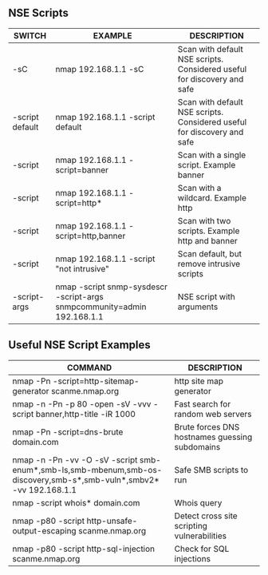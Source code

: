 ## **NSE Scripts**

| **SWITCH**      | ****EXAMPLE****                                                         | ********DESCRIPTION********                                             |
| --------------- | ----------------------------------------------------------------------- | ----------------------------------------------------------------------- |
| -sC             | nmap 192.168.1.1 -sC                                                    | Scan with default NSE scripts. Considered useful for discovery and safe |
| -script default | nmap 192.168.1.1 -script default                                        | Scan with default NSE scripts. Considered useful for discovery and safe |
| -script         | nmap 192.168.1.1 -script=banner                                         | Scan with a single script. Example banner                               |
| -script         | nmap 192.168.1.1 -script=http*                                          | Scan with a wildcard. Example http                                      |
| -script         | nmap 192.168.1.1 -script=http,banner                                    | Scan with two scripts. Example http and banner                          |
| -script         | nmap 192.168.1.1 -script "not intrusive"                                | Scan default, but remove intrusive scripts                              |
| -script-args    | nmap -script snmp-sysdescr -script-args snmpcommunity=admin 192.168.1.1 | NSE script with arguments                                               |
## **Useful NSE Script Examples**

|******COMMAND******|********DESCRIPTION********|
|---|---|
|nmap -Pn -script=http-sitemap-generator scanme.nmap.org|http site map generator|
|nmap -n -Pn -p 80 -open -sV -vvv -script banner,http-title -iR 1000|Fast search for random web servers|
|nmap -Pn -script=dns-brute domain.com|Brute forces DNS hostnames guessing subdomains|
|nmap -n -Pn -vv -O -sV -script smb-enum*,smb-ls,smb-mbenum,smb-os-discovery,smb-s*,smb-vuln*,smbv2* -vv 192.168.1.1|Safe SMB scripts to run|
|nmap -script whois* domain.com|Whois query|
|nmap -p80 -script http-unsafe-output-escaping scanme.nmap.org|Detect cross site scripting vulnerabilities|
|nmap -p80 -script http-sql-injection scanme.nmap.org|Check for SQL injections|
